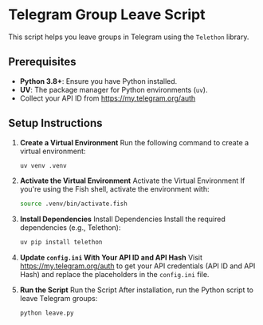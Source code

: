 # Telegram Group Leave Script

This script helps you leave groups in Telegram using the `Telethon` library.

## Prerequisites

- **Python 3.8+**: Ensure you have Python installed.
- **UV**: The package manager for Python environments (`uv`).
- Collect your API ID from https://my.telegram.org/auth

## Setup Instructions

1. **Create a Virtual Environment**
   Run the following command to create a virtual environment:
   ```bash
   uv venv .venv

2. **Activate the Virtual Environment**
   Activate the Virtual Environment If you're using the Fish shell, activate the environment with:
   ```bash
   source .venv/bin/activate.fish

3. **Install Dependencies**
   Install Dependencies Install the required dependencies (e.g., Telethon):
   ```bash
   uv pip install telethon

4. **Update `config.ini` With Your API ID and API Hash**
   Visit https://my.telegram.org/auth to get your API credentials (API ID and API Hash) and replace the placeholders in the `config.ini` file.

5. **Run the Script**
    Run the Script After installation, run the Python script to leave Telegram groups:   
    ```bash
   python leave.py
